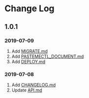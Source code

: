# Change Log

## 1.0.1

### 2019-07-09

1. Add [MIGRATE.md](./MIGRATE.md)
2. Add [PASTEMECTL_DOCUMENT.md](./PASTEMECTL_DOCUMENT.md)
3. Add [DEPLOY.md](./DEPLOY.md)

### 2019-07-08

1. Add [CHANGELOG.md](./CHANGELOG.md)
2. Update [API.md](./API.md)
